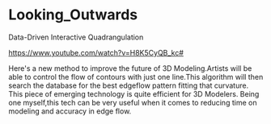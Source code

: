 # Looking_Outwards

Data-Driven Interactive Quadrangulation

https://www.youtube.com/watch?v=H8K5CyQB_kc#

Here's a new method to improve the future of 3D Modeling.Artists will be able to control the flow of contours with
just one line.This algorithm will then search the database for the best edgeflow pattern fitting that curvature.
This piece of emerging technology is quite efficient for 3D Modelers.
Being one myself,this tech can be very useful when it comes to reducing time on modeling 
and accuracy in edge flow. 
